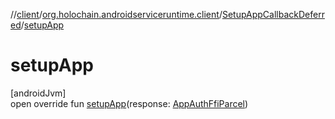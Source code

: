//[client](../../../index.md)/[org.holochain.androidserviceruntime.client](../index.md)/[SetupAppCallbackDeferred](index.md)/[setupApp](setup-app.md)

# setupApp

[androidJvm]\
open override fun [setupApp](setup-app.md)(response: [AppAuthFfiParcel](../-app-auth-ffi-parcel/index.md))